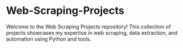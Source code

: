 # Web-Scraping-Projects
Welcome to the Web Scraping Projects repository! This collection of projects showcases my expertise in web scraping, data extraction, and automation using Python and tools. 

